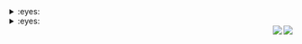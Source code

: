 
<details>
<summary>:eyes: </summary> 
   
![Anurag's GitHub stats](https://github-readme-stats.vercel.app/api?username=KouKaia&show_icons=true&theme=transparent)
   
</details>
<details>
<summary>:eyes: </summary>
- 👋 Hi   
</details>


   <img align="right" src="https://github-readme-stats.vercel.app/api/top-langs/?username=nial4">
<img align="right" src="https://github-readme-stats.vercel.app/api/top-langs/?username=KouKaia">


<!---
KouKaia/KouKaia is a ✨ special ✨ repository because its `README.md` (this file) appears on your GitHub profile.
You can click the Preview link to take a look at your changes.
--->
